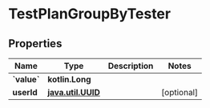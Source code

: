 
# TestPlanGroupByTester

## Properties
| Name | Type | Description | Notes |
| ------------ | ------------- | ------------- | ------------- |
| **&#x60;value&#x60;** | **kotlin.Long** |  |  |
| **userId** | [**java.util.UUID**](java.util.UUID.md) |  |  [optional] |



